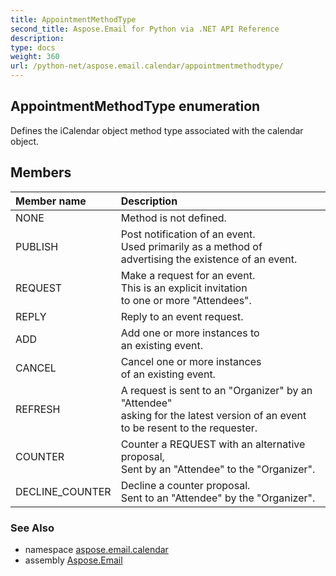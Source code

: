 ```yaml
---
title: AppointmentMethodType
second_title: Aspose.Email for Python via .NET API Reference
description: 
type: docs
weight: 360
url: /python-net/aspose.email.calendar/appointmentmethodtype/
---
```


## AppointmentMethodType enumeration

Defines the iCalendar object method type associated with the calendar object.

## Members
| Member name | Description |
| :- | :- |
|NONE|Method is not defined.|
|PUBLISH|Post notification of an event. <br/>            Used primarily as a method of <br/>            advertising the existence of an event.|
|REQUEST|Make a request for an event. <br/>            This is an explicit invitation <br/>            to one or more "Attendees".|
|REPLY|Reply to an event request.|
|ADD|Add one or more instances to <br/>            an existing event.|
|CANCEL|Cancel one or more instances <br/>            of an existing event.|
|REFRESH|A request is sent to an "Organizer" by an "Attendee"<br/>            asking for the latest version of an event <br/>            to be resent to the requester.|
|COUNTER|Counter a REQUEST with an alternative proposal, <br/>            Sent by an "Attendee" to the "Organizer".|
|DECLINE_COUNTER|Decline a counter proposal. <br/>            Sent to an "Attendee" by the "Organizer".|

### See Also

* namespace [aspose.email.calendar](/python-net/aspose.email.calendar/)
* assembly [Aspose.Email](/python-net/)

